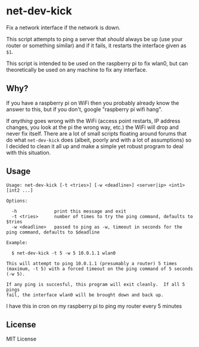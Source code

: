 net-dev-kick
============

Fix a network interface if the network is down.

This script attempts to ping a server that *should* always be up (use your
router or something similar) and if it fails, it restarts the interface given
as `$1`.

This script is intended to be used on the raspberry pi to fix wlan0, but can
theoretically be used on any machine to fix any interface.

Why?
----

If you have a raspberry pi on WiFi then you probably already know the answer to
this, but if you don't, google "raspberry pi wifi hang".

If *anything* goes wrong with the WiFi (access point restarts, IP address
changes, you look at the pi the wrong way, etc.) the WiFi will drop and never
fix itself.  There are a lot of small scripts floating around forums that do
what `net-dev-kick` does (albeit, poorly and with a lot of assumptions) so I
decided to clean it all up and make a simple yet robust program to deal with this
situation.

Usage
------

```
Usage: net-dev-kick [-t <tries>] [-w <deadline>] <server|ip> <int1> [int2 ...]

Options:

  -h              print this message and exit
  -t <tries>      number of times to try the ping command, defaults to $tries
  -w <deadline>   passed to ping as -w, timeout in seconds for the ping command, defaults to $deadline

Example:

  $ net-dev-kick -t 5 -w 5 10.0.1.1 wlan0

This will attempt to ping 10.0.1.1 (presumably a router) 5 times
(maximum, -t 5) with a forced timeout on the ping command of 5 seconds
(-w 5).

If any ping is succesful, this program will exit cleanly.  If all 5 pings
fail, the interface wlan0 will be brought down and back up.
```

I have this in cron on my raspberry pi to ping my router every 5 minutes

License
-------

MIT License
